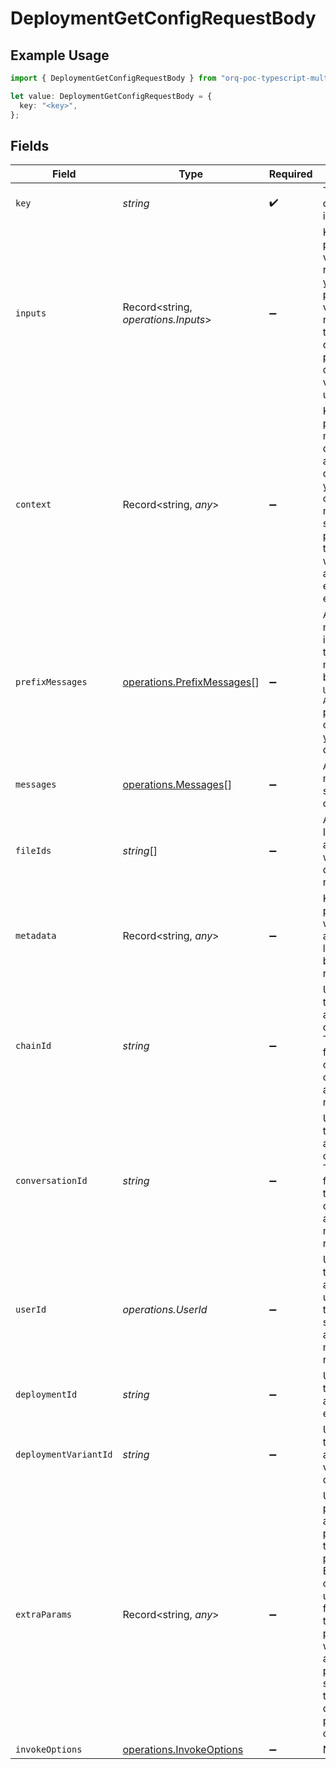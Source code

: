 # DeploymentGetConfigRequestBody

## Example Usage

```typescript
import { DeploymentGetConfigRequestBody } from "orq-poc-typescript-multi-env-version/models/operations";

let value: DeploymentGetConfigRequestBody = {
  key: "<key>",
};
```

## Fields

| Field                                                                                                                                                                                                                  | Type                                                                                                                                                                                                                   | Required                                                                                                                                                                                                               | Description                                                                                                                                                                                                            |
| ---------------------------------------------------------------------------------------------------------------------------------------------------------------------------------------------------------------------- | ---------------------------------------------------------------------------------------------------------------------------------------------------------------------------------------------------------------------- | ---------------------------------------------------------------------------------------------------------------------------------------------------------------------------------------------------------------------- | ---------------------------------------------------------------------------------------------------------------------------------------------------------------------------------------------------------------------- |
| `key`                                                                                                                                                                                                                  | *string*                                                                                                                                                                                                               | :heavy_check_mark:                                                                                                                                                                                                     | The deployment id to invoke                                                                                                                                                                                            |
| `inputs`                                                                                                                                                                                                               | Record<string, *operations.Inputs*>                                                                                                                                                                                    | :heavy_minus_sign:                                                                                                                                                                                                     | Key-value pairs variables to replace in your prompts. If a variable is not provided that is defined in the prompt, the default variables are used.                                                                     |
| `context`                                                                                                                                                                                                              | Record<string, *any*>                                                                                                                                                                                                  | :heavy_minus_sign:                                                                                                                                                                                                     | Key-value pairs that match your data model and fields declared in your configuration matrix. If you send multiple prompt keys, the context will be applied to the evaluation of each key.                              |
| `prefixMessages`                                                                                                                                                                                                       | [operations.PrefixMessages](../../models/operations/prefixmessages.md)[]                                                                                                                                               | :heavy_minus_sign:                                                                                                                                                                                                     | A list of messages to include after the `System` message, but before the  `User` and `Assistant` pairs configured in your deployment.                                                                                  |
| `messages`                                                                                                                                                                                                             | [operations.Messages](../../models/operations/messages.md)[]                                                                                                                                                           | :heavy_minus_sign:                                                                                                                                                                                                     | A list of messages to send to the deployment.                                                                                                                                                                          |
| `fileIds`                                                                                                                                                                                                              | *string*[]                                                                                                                                                                                                             | :heavy_minus_sign:                                                                                                                                                                                                     | A list of file IDs that are associated with the deployment request.                                                                                                                                                    |
| `metadata`                                                                                                                                                                                                             | Record<string, *any*>                                                                                                                                                                                                  | :heavy_minus_sign:                                                                                                                                                                                                     | Key-value pairs that you want to attach to the log generated by this request.                                                                                                                                          |
| `chainId`                                                                                                                                                                                                              | *string*                                                                                                                                                                                                               | :heavy_minus_sign:                                                                                                                                                                                                     | Unique ID that identifies a chaining operation. This is useful for tracking a chain of completions across multiple                                                                                                     |
| `conversationId`                                                                                                                                                                                                       | *string*                                                                                                                                                                                                               | :heavy_minus_sign:                                                                                                                                                                                                     | Unique ID that identifies a chat conversation. This is useful for tracking the same conversation across multiple requests                                                                                              |
| `userId`                                                                                                                                                                                                               | *operations.UserId*                                                                                                                                                                                                    | :heavy_minus_sign:                                                                                                                                                                                                     | Unique ID that identifies a user. This is useful for tracking the same user across multiple requests                                                                                                                   |
| `deploymentId`                                                                                                                                                                                                         | *string*                                                                                                                                                                                                               | :heavy_minus_sign:                                                                                                                                                                                                     | Unique ID that identifies a deployment entity.                                                                                                                                                                         |
| `deploymentVariantId`                                                                                                                                                                                                  | *string*                                                                                                                                                                                                               | :heavy_minus_sign:                                                                                                                                                                                                     | Unique ID that identifies a specific variant of a deployment.                                                                                                                                                          |
| `extraParams`                                                                                                                                                                                                          | Record<string, *any*>                                                                                                                                                                                                  | :heavy_minus_sign:                                                                                                                                                                                                     | Utilized for passing additional parameters to the model provider. Exercise caution when using this feature, as the included parameters will overwrite any parameters specified in the deployment prompt configuration. |
| `invokeOptions`                                                                                                                                                                                                        | [operations.InvokeOptions](../../models/operations/invokeoptions.md)                                                                                                                                                   | :heavy_minus_sign:                                                                                                                                                                                                     | N/A                                                                                                                                                                                                                    |